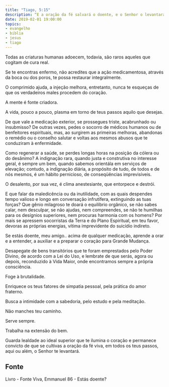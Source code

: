```yaml
---
title: "Tiago, 5:15"
description: “E a oração da fé salvará o doente, e o Senhor o levantará.”
date: 2019-02-01 19:00:00
topics: 
- evangelho
- biblia
- jesus
- tiago
---
```


Todas as criaturas humanas adoecem, todavia, são raros aqueles que
cogitam de cura real.

Se te encontras enfermo, não acredites que a ação medicamentosa, através
da boca ou dos poros, te possa restaurar integralmente.

O comprimido ajuda, a injeção melhora, entretanto, nunca te esqueças de
que os verdadeiros males procedem do coração.

A mente é fonte criadora.

A vida, pouco a pouco, plasma em torno de teus passos aquilo que desejas.

De que vale a medicação exterior, se prossegues triste, acabrunhado ou
insubmisso?
De outras vezes, pedes o socorro de médicos humanos ou de benfeitores
espirituais, mas, ao surgirem as primeiras melhoras, abandonas o remédio ou o
conselho salutar e voltas aos mesmos abusos que te conduziram à enfermidade.

Como regenerar a saúde, se perdes longas horas na posição da cólera ou do
desânimo? A indignação rara, quando justa e construtiva no interesse geral, é sempre
um bem, quando sabemos orientá­la em serviços de elevação; contudo, a indignação
diária, a propósito de tudo, de todos e de nós mesmos, é um hábito pernicioso, de
conseqüências imprevisíveis.

O desalento, por sua vez, é clima anestesiante, que entorpece e destrói.

E que falar da maledicência ou da inutilidade, com as quais despendes
tempo valioso e longo em conversação infrutífera, extinguindo as tuas forças?
Que gênio milagroso te doará o equilíbrio orgânico, se não sabes calar, nem
desculpar, se não ajudas, nem compreendes, se não te humilhas para os desígnios
superiores, nem procuras harmonia com os homens?
Por mais se apressem socorristas da Terra e do Plano Espiritual, em teu
favor, devoras as próprias energias, vítima imprevidente do suicídio indireto.

Se estás doente, meu amigo.. acima de qualquer medicação, aprende a orar
e a entender, a auxiliar e a preparar o coração para Grande Mudança.

Desapega­te de bens transitórios que te foram emprestados pelo Poder
Divino, de acordo com a Lei do Uso, e lembra­te de que serás, agora ou depois,
reconduzido à Vida Maior, onde encontramos sempre a própria consciência.

Foge à brutalidade.

Enriquece os teus fatores de simpatia pessoal, pela prática do amor fraterno.

Busca a intimidade com a sabedoria, pelo estudo e pela meditação.

Não manches teu caminho.

Serve sempre.

Trabalha na extensão do bem.

Guarda lealdade ao ideal superior que te ilumina o coração e permanece
convicto de que se cultivas a oração da fé viva, em todos os teus passos, aqui ou
além, o Senhor te levantará.


## Fonte
Livro - Fonte Viva, Emmanuel
86 - Estás doente?
